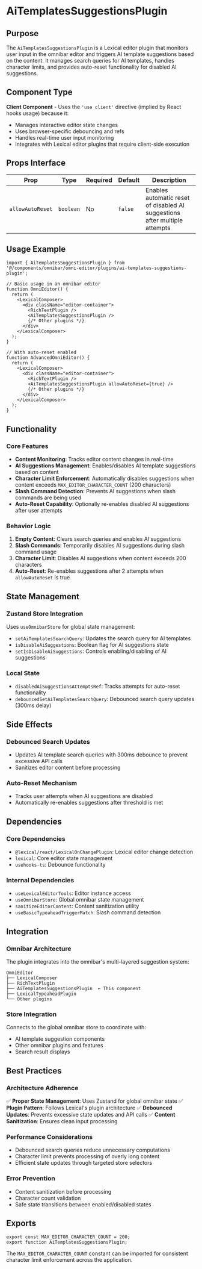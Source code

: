# AiTemplatesSuggestionsPlugin

## Purpose

The `AiTemplatesSuggestionsPlugin` is a Lexical editor plugin that monitors user input in the omnibar editor and triggers AI template suggestions based on the content. It manages search queries for AI templates, handles character limits, and provides auto-reset functionality for disabled AI suggestions.

## Component Type

**Client Component** - Uses the `'use client'` directive (implied by React hooks usage) because it:
- Manages interactive editor state changes
- Uses browser-specific debouncing and refs
- Handles real-time user input monitoring
- Integrates with Lexical editor plugins that require client-side execution

## Props Interface

| Prop | Type | Required | Default | Description |
|------|------|----------|---------|-------------|
| `allowAutoReset` | `boolean` | No | `false` | Enables automatic reset of disabled AI suggestions after multiple attempts |

## Usage Example

```tsx
import { AiTemplatesSuggestionsPlugin } from '@/components/omnibar/omni-editor/plugins/ai-templates-suggestions-plugin';

// Basic usage in an omnibar editor
function OmniEditor() {
  return (
    <LexicalComposer>
      <div className="editor-container">
        <RichTextPlugin />
        <AiTemplatesSuggestionsPlugin />
        {/* Other plugins */}
      </div>
    </LexicalComposer>
  );
}

// With auto-reset enabled
function AdvancedOmniEditor() {
  return (
    <LexicalComposer>
      <div className="editor-container">
        <RichTextPlugin />
        <AiTemplatesSuggestionsPlugin allowAutoReset={true} />
        {/* Other plugins */}
      </div>
    </LexicalComposer>
  );
}
```

## Functionality

### Core Features
- **Content Monitoring**: Tracks editor content changes in real-time
- **AI Suggestions Management**: Enables/disables AI template suggestions based on content
- **Character Limit Enforcement**: Automatically disables suggestions when content exceeds `MAX_EDITOR_CHARACTER_COUNT` (200 characters)
- **Slash Command Detection**: Prevents AI suggestions when slash commands are being used
- **Auto-Reset Capability**: Optionally re-enables disabled AI suggestions after user attempts

### Behavior Logic
1. **Empty Content**: Clears search queries and enables AI suggestions
2. **Slash Commands**: Temporarily disables AI suggestions during slash command usage
3. **Character Limit**: Disables AI suggestions when content exceeds 200 characters
4. **Auto-Reset**: Re-enables suggestions after 2 attempts when `allowAutoReset` is true

## State Management

### Zustand Store Integration
Uses `useOmnibarStore` for global state management:
- `setAiTemplatesSearchQuery`: Updates the search query for AI templates
- `isDisableAiSuggestions`: Boolean flag for AI suggestions state
- `setIsDisableAiSuggestions`: Controls enabling/disabling of AI suggestions

### Local State
- `disabledAiSuggestionsAttemptsRef`: Tracks attempts for auto-reset functionality
- `debouncedSetAiTemplatesSearchQuery`: Debounced search query updates (300ms delay)

## Side Effects

### Debounced Search Updates
- Updates AI template search queries with 300ms debounce to prevent excessive API calls
- Sanitizes editor content before processing

### Auto-Reset Mechanism
- Tracks user attempts when AI suggestions are disabled
- Automatically re-enables suggestions after threshold is met

## Dependencies

### Core Dependencies
- `@lexical/react/LexicalOnChangePlugin`: Lexical editor change detection
- `lexical`: Core editor state management
- `usehooks-ts`: Debounce functionality

### Internal Dependencies
- `useLexicalEditorTools`: Editor instance access
- `useOmnibarStore`: Global omnibar state management
- `sanitizeEditorContent`: Content sanitization utility
- `useBasicTypeaheadTriggerMatch`: Slash command detection

## Integration

### Omnibar Architecture
The plugin integrates into the omnibar's multi-layered suggestion system:
```
OmniEditor
├── LexicalComposer
├── RichTextPlugin
├── AiTemplatesSuggestionsPlugin  ← This component
├── LexicalTypeaheadPlugin
└── Other plugins
```

### Store Integration
Connects to the global omnibar store to coordinate with:
- AI template suggestion components
- Other omnibar plugins and features
- Search result displays

## Best Practices

### Architecture Adherence
✅ **Proper State Management**: Uses Zustand for global omnibar state
✅ **Plugin Pattern**: Follows Lexical's plugin architecture
✅ **Debounced Updates**: Prevents excessive state updates and API calls
✅ **Content Sanitization**: Ensures clean input processing

### Performance Considerations
- Debounced search queries reduce unnecessary computations
- Character limit prevents processing of overly long content
- Efficient state updates through targeted store selectors

### Error Prevention
- Content sanitization before processing
- Character count validation
- Safe state transitions between enabled/disabled states

## Exports

```tsx
export const MAX_EDITOR_CHARACTER_COUNT = 200;
export function AiTemplatesSuggestionsPlugin;
```

The `MAX_EDITOR_CHARACTER_COUNT` constant can be imported for consistent character limit enforcement across the application.